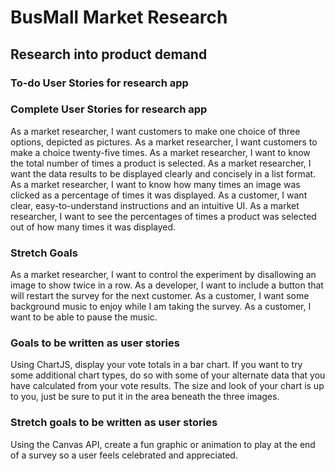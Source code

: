 # BusMall Market Research
## Research into product demand
### To-do User Stories for research app

### Complete User Stories for research app
As a market researcher, I want customers to make one choice of three options, depicted as pictures.
As a market researcher, I want customers to make a choice twenty-five times.
As a market researcher, I want to know the total number of times a product is selected.
As a market researcher, I want the data results to be displayed clearly and concisely in a list format.
As a market researcher, I want to know how many times an image was clicked as a percentage of times it was displayed.
As a customer, I want clear, easy-to-understand instructions and an intuitive UI.
As a market researcher, I want to see the percentages of times a product was selected out of how many times it was displayed.

### Stretch Goals
As a market researcher, I want to control the experiment by disallowing an image to show twice in a row.
As a developer, I want to include a button that will restart the survey for the next customer.
As a customer, I want some background music to enjoy while I am taking the survey.
As a customer, I want to be able to pause the music.

### Goals to be written as user stories
Using ChartJS, display your vote totals in a bar chart. If you want to try some additional chart types, do so with some
of your alternate data that you have calculated from your vote results. The size and look of your chart is up to you,
just be sure to put it in the area beneath the three images.

### Stretch goals to be written as user stories
Using the Canvas API, create a fun graphic or animation to play at the end of a survey so a user feels
celebrated and appreciated.